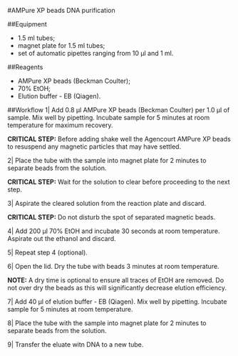 #AMPure XP beads DNA purification

##Equipment
* 1.5 ml tubes;
* magnet plate for 1.5 ml tubes;
* set of automatic pipettes ranging from 10 µl and 1 ml.

##Reagents
* AMPure XP beads (Beckman Coulter);
* 70% EtOH;
* Elution buffer - EB (Qiagen).

##Workflow
1| Add 0.8 μl AMPure XP beads (Beckman Coulter) per 1.0 μl of sample. Mix well by pipetting. Incubate sample for 5 minutes at room temperature 
for maximum recovery.

**CRITICAL STEP:** Before adding shake well the Agencourt AMPure XP beads to resuspend any magnetic particles that may have
settled. 

2| Place the tube with the sample into magnet plate for 2 minutes to separate beads from the solution.

**CRITICAL STEP:** Wait for the solution to clear before proceeding to the next step.

3| Aspirate the cleared solution from the reaction plate and discard.

**CRITICAL STEP:** Do not disturb the spot of separated magnetic beads.

4| Add 200 μl 70% EtOH and incubate 30 seconds at room temperature. Aspirate out the ethanol and discard. 

5| Repeat step 4 (optional).

6| Open the lid. Dry the tube with beads 3 minutes at room temperature.

**NOTE:** A dry time is optional to ensure all traces of EtOH are removed. Do not over dry the beads as this will significantly
decrease elution efficiency.

7| Add 40 μl of elution buffer - EB (Qiagen). Mix well by pipetting. Incubate sample for 5 minutes at room temperature.

8| Place the tube with the sample into magnet plate for 2 minutes to separate beads from the solution.

9| Transfer the eluate witn DNA to a new tube.
